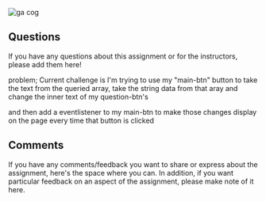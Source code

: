 ![ga cog](https://ga-shop-production-herokuapp-com.global.ssl.fastly.net/assets/images/logo_1200_by_627_1QIVL.jpg)



## Questions

If you have any questions about this assignment or for the instructors, please add them here!

problem;
Current challenge is I'm trying to use my "main-btn" button to take the text from the queried array, take the string data from that aray and change the inner text of my question-btn's 

and then add a eventlistener to my main-btn to make those changes display on the page
every time that button is clicked


## Comments

If you have any comments/feedback you want to share or express about the assignment, here's the space where you can. In addition, if you want particular feedback on an aspect of the assignment, please make note of it here.